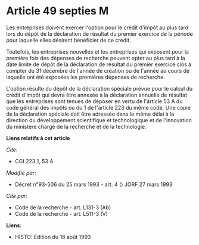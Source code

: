 # Article 49 septies M

Les entreprises doivent exercer l'option pour le crédit d'impôt au plus tard lors du dépôt de la déclaration de résultat du
premier exercice de la période pour laquelle elles désirent bénéficier de ce crédit.

Toutefois, les entreprises nouvelles et les entreprises qui exposent pour la première fois des dépenses de recherche peuvent
opter au plus tard à la date limite de dépôt de la déclaration de résultat du premier exercice clos à compter du 31 décembre
de l'année de création ou de l'année au cours de laquelle ont été exposées les premières dépenses de recherche.

L'option résulte du dépôt de la déclaration spéciale prévue pour le calcul du crédit d'impôt qui devra être annexée à la
déclaration annuelle de résultat que les entreprises sont tenues de déposer en vertu de l'article 53 A du code général des
impôts ou du 1 de l'article 223 du même code. Une copie de la déclaration spéciale doit être adressée dans le même délai à la
direction du développement scientifique et technologique et de l'innovation du ministère chargé de la recherche et de la
technologie.

**Liens relatifs à cet article**

_Cite_:

  - CGI 223 1, 53 A

_Modifié par_:

  - Décret n°93-506 du 25 mars 1993 - art. 4 () JORF 27 mars 1993

_Cité par_:

  - Code de la recherche - art. L131-3 (Ab)
  - Code de la recherche - art. L511-3 (V)

**Liens**:

  - HISTO: Edition du 18 août 1993
